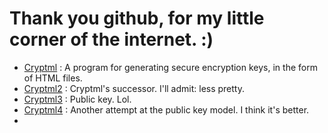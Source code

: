 # Thank you github, for my little corner of the internet. :)
- [Cryptml](cryptml.html) : A program for generating secure encryption keys, in the form of HTML files.
- [Cryptml2](cryptml2.html) : Cryptml's successor. I'll admit: less pretty.
- [Cryptml3](cryptml3.html) : Public key. Lol.
- [Cryptml4](cryptml4.html) : Another attempt at the public key model. I think it's better.
- 
